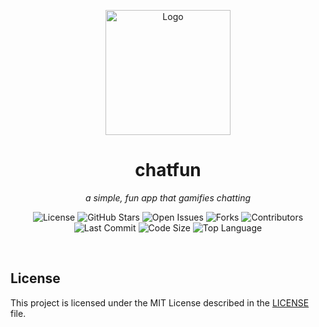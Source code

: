 <p align="center">
  <img src="https://chatfunyay.netlify.app/images/logo.svg" alt="Logo" width="200" height="200"/>
</p>

<h1 align="center">chatfun</h1>

<p align="center">
  <em>a simple, fun app that gamifies chatting</em>
</p>

<p align="center">
  <!-- License -->
  <a href="https://github.com/chatfundev/website/blob/main/LICENSE" style="text-decoration: none;">
    <img src="https://img.shields.io/github/license/chatfundev/website?style=flat-square&logo=opensourceinitiative&color=34c759" alt="License">
  </a>
  <!-- Stars -->
  <a href="https://github.com/chatfundev/website/stargazers" style="text-decoration: none;">
    <img src="https://img.shields.io/github/stars/chatfundev/website?style=flat-square&logo=star&color=f2a900" alt="GitHub Stars">
  </a>
  <!-- Issues -->
  <a href="https://github.com/chatfundev/website/issues" style="text-decoration: none;">
    <img src="https://img.shields.io/github/issues/chatfundev/website?style=flat-square&logo=github&color=ff6f61" alt="Open Issues">
  </a>
  <!-- Forks -->
  <a href="https://github.com/chatfundev/website/network/members" style="text-decoration: none;">
    <img src="https://img.shields.io/github/forks/chatfundev/website?style=flat-square&logo=github&color=9059ff" alt="Forks">
  </a>
  <!-- Contributors -->
  <a href="https://github.com/chatfundev/website/graphs/contributors" style="text-decoration: none;">
    <img src="https://img.shields.io/github/contributors/chatfundev/website?style=flat-square&logo=github&color=20c997" alt="Contributors">
  </a>
  <!-- Last Commit -->
  <img src="https://img.shields.io/github/last-commit/chatfundev/website?style=flat-square&logo=git&color=ffb347" alt="Last Commit">
  <!-- Code Size -->
  <img src="https://img.shields.io/github/languages/code-size/chatfundev/website?style=flat-square&logo=files&color=6c757d" alt="Code Size">
  <!-- Top Language -->
  <img src="https://img.shields.io/github/languages/top/chatfundev/website?style=flat-square&color=4f8cc9" alt="Top Language">
</p>

<br/>

## License

This project is licensed under the MIT License described in the [LICENSE](LICENSE) file.
